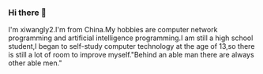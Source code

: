 ### Hi there 👋

<!--
**xiwangly2/xiwangly2** is a ✨ _special_ ✨ repository because its `README.md` (this file) appears on your GitHub profile.

Here are some ideas to get you started:

- 🔭 I’m currently working on ...
- 🌱 I’m currently learning ...
- 👯 I’m looking to collaborate on ...
- 🤔 I’m looking for help with ...
- 💬 Ask me about ...
- 📫 How to reach me: ...
- 😄 Pronouns: ...
- ⚡ Fun fact: ...
-->

I'm xiwangly2.I'm from China.My hobbies are computer network programming and artificial intelligence programming.I am still a high school student,I began to self-study computer technology at the age of 13,so there is still a lot of room to improve myself."Behind an able man there are always other able men."
